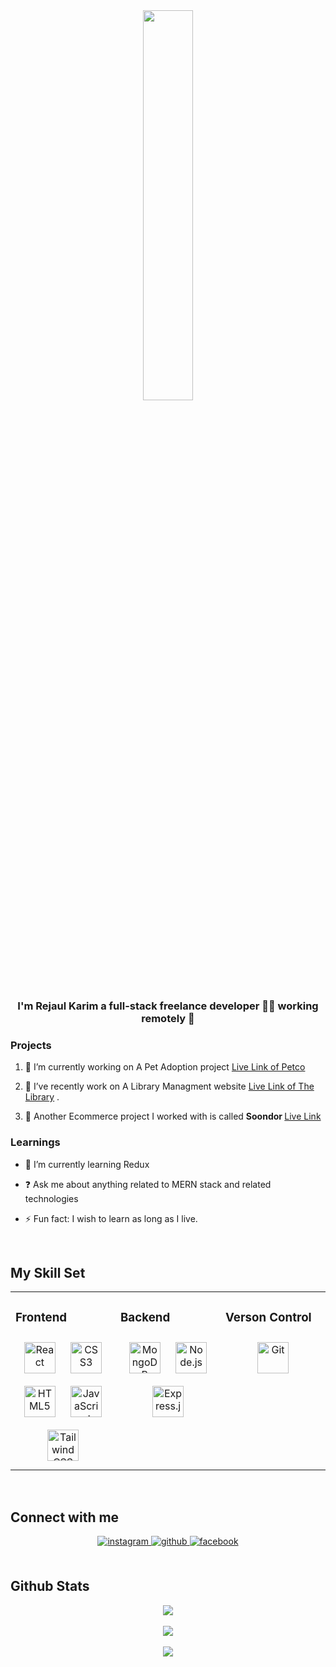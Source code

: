 <div align="center">
<img src="https://avatars.githubusercontent.com/u/138332690?s=400&u=e4104313e8a6ca9283c792628d0d351dcae207d2&v=4" align="center" style="width: 40%" />
</div>  
  

### <div align="center">I'm Rejaul Karim a full-stack freelance developer 👨‍💻 working remotely 🚀</div>  
  



### Projects   
1. 🔭 I’m currently working on A Pet Adoption project [Live Link of Petco](https://petco-9327a.web.app/) <br/>

2. 👯 I’ve recently work on A Library Managment website [Live Link of The Library](https://library-management-4b8f8.web.app/) . <br/>

3. 🤝 Another Ecommerce project I worked with is called <b>Soondor </b> [Live Link](https://soondor-brand-shop.web.app) 
  
  



### Learnings  
- 🌱 I’m currently learning Redux  
  

- ❓ Ask me about anything related to MERN stack and related technologies  
  

- ⚡ Fun fact: I wish to learn as long as I live.  
  

<br/>  


## My Skill Set  
<table><tr><td valign="top" width="33%">



### Frontend  
<div align="center">  
<a href="https://reactjs.org/" target="_blank"><img style="margin: 10px" src="https://profilinator.rishav.dev/skills-assets/react-original-wordmark.svg" alt="React" height="50" /></a>  
<a href="https://www.w3schools.com/css/" target="_blank"><img style="margin: 10px" src="https://profilinator.rishav.dev/skills-assets/css3-original-wordmark.svg" alt="CSS3" height="50" /></a>  
<a href="https://en.wikipedia.org/wiki/HTML5" target="_blank"><img style="margin: 10px" src="https://profilinator.rishav.dev/skills-assets/html5-original-wordmark.svg" alt="HTML5" height="50" /></a>  
<a href="https://www.javascript.com/" target="_blank"><img style="margin: 10px" src="https://profilinator.rishav.dev/skills-assets/javascript-original.svg" alt="JavaScript" height="50" /></a>  
<a href="https://www.tailwindcss.com/" target="_blank"><img style="margin: 10px" src="https://profilinator.rishav.dev/skills-assets/tailwindcss.svg" alt="Tailwind CSS" height="50" /></a>  
</div>

</td><td valign="top" width="33%">



### Backend  
<div align="center">  
<a href="https://www.mongodb.com/" target="_blank"><img style="margin: 10px" src="https://profilinator.rishav.dev/skills-assets/mongodb-original-wordmark.svg" alt="MongoDB" height="50" /></a>  
<a href="https://nodejs.org/" target="_blank"><img style="margin: 10px" src="https://profilinator.rishav.dev/skills-assets/nodejs-original-wordmark.svg" alt="Node.js" height="50" /></a>  
<a href="https://expressjs.com/" target="_blank"><img style="margin: 10px" src="https://profilinator.rishav.dev/skills-assets/express-original-wordmark.svg" alt="Express.js" height="50" /></a>  
</div>

</td><td valign="top" width="33%">



### Verson Control  
<div align="center">  
<a href="https://github.com/" target="_blank"><img style="margin: 10px" src="https://profilinator.rishav.dev/skills-assets/git-scm-icon.svg" alt="Git" height="50" /></a>  
</div>

</td></tr></table>  

<br/>  


## Connect with me  
<div align="center">
<a href="https://instagram.com/https://www.instagram.com/rejaul_kareem_?igsh=OGg3aGhxNDdmbjc5" target="_blank">
<img src=https://img.shields.io/badge/instagram-%23000000.svg?&style=for-the-badge&logo=instagram&logoColor=white alt=instagram style="margin-bottom: 5px;" />
</a>
<a href="https://github.com/https://github.com/rejaul921" target="_blank">
<img src=https://img.shields.io/badge/github-%2324292e.svg?&style=for-the-badge&logo=github&logoColor=white alt=github style="margin-bottom: 5px;" />
</a>
<a href="https://www.facebook.com/https://www.facebook.com/rejaul.korim.52?mibextid=ZbWKwL" target="_blank">
<img src=https://img.shields.io/badge/facebook-%232E87FB.svg?&style=for-the-badge&logo=facebook&logoColor=white alt=facebook style="margin-bottom: 5px;" />
</a>  
</div>  
  

<br/>  


## Github Stats  
<div align="center"><img src="https://github-readme-stats.vercel.app/api?username=rejaul921&show_icons=true&count_private=true&hide_border=true" align="center" /></div>  

<br/>  
  

<div align="center">
<img src="https://komarev.com/ghpvc/?username=rejaul921&&style=flat-square" align="center" />
</div>  
  

<br/>  

<div align="center">
            <a href="https://www.buymeacoffee.com/rejaulkarim" target="_blank" style="display: inline-block;">
                <img
                    src="https://img.shields.io/badge/Donate-Buy%20Me%20A%20Coffee-orange.svg?style=flat-square&logo=buymeacoffee" 
                    align="center"
                />
            </a></div>
<br />
